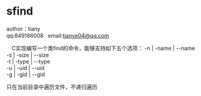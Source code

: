 # sfind  
author：tiany  
qq:849186008  
email:tianye04@qq.com  

&emsp;C实现编写一个类find的命令，能够支持如下五个选项： 
	-n | -name | --name  
	-s | -size | --size  
	-t | -type | --type  
	-u | -uid  | --uid  
	-g | -gid  | --gid
  
只在当前目录中遍历文件，不递归遍历

